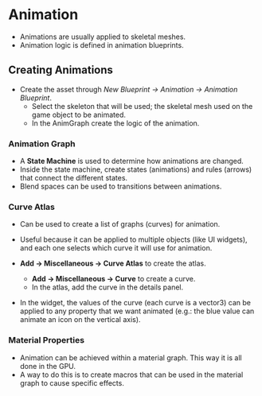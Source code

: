 # Animation

- Animations are usually applied to skeletal meshes.
- Animation logic is defined in animation blueprints.

## Creating Animations

- Create the asset through _New Blueprint -> Animation -> Animation Blueprint_.
  - Select the skeleton that will be used; the skeletal mesh used on the game object to be animated.
  - In the AnimGraph create the logic of the animation.

### Animation Graph

- A **State Machine** is used to determine how animations are changed.
- Inside the state machine, create states (animations) and rules (arrows) that connect the different states.
- Blend spaces can be used to transitions between animations.

### Curve Atlas

- Can be used to create a list of graphs (curves) for animation.
- Useful because it can be applied to multiple objects (like UI widgets), and each one selects which curve it will use for animation.

- **Add -> Miscellaneous -> Curve Atlas** to create the atlas.
  - **Add -> Miscellaneous -> Curve** to create a curve.
  - In the atlas, add the curve in the details panel.
- In the widget, the values of the curve (each curve is a vector3) can be applied to any property that we want animated (e.g.: the blue value can animate an icon on the vertical axis).

### Material Properties

- Animation can be achieved within a material graph. This way it is all done in the GPU.
- A way to do this is to create macros that can be used in the material graph to cause specific effects.